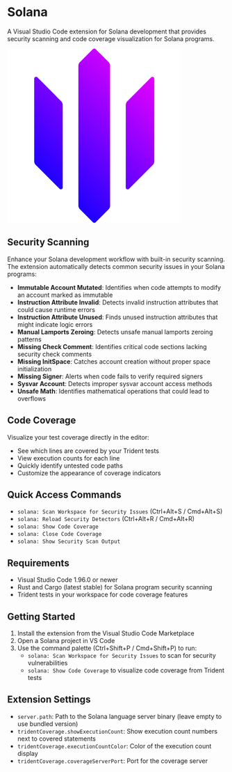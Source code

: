 # Solana

A Visual Studio Code extension for Solana development that provides security scanning and code coverage visualization for Solana programs.

![Solana Extension](assets/icon.png)

## Security Scanning

Enhance your Solana development workflow with built-in security scanning. The extension automatically detects common security issues in your Solana programs:

- **Immutable Account Mutated**: Identifies when code attempts to modify an account marked as immutable
- **Instruction Attribute Invalid**: Detects invalid instruction attributes that could cause runtime errors
- **Instruction Attribute Unused**: Finds unused instruction attributes that might indicate logic errors
- **Manual Lamports Zeroing**: Detects unsafe manual lamports zeroing patterns
- **Missing Check Comment**: Identifies critical code sections lacking security check comments
- **Missing InitSpace**: Catches account creation without proper space initialization
- **Missing Signer**: Alerts when code fails to verify required signers
- **Sysvar Account**: Detects improper sysvar account access methods
- **Unsafe Math**: Identifies mathematical operations that could lead to overflows

## Code Coverage

Visualize your test coverage directly in the editor:

- See which lines are covered by your Trident tests
- View execution counts for each line
- Quickly identify untested code paths
- Customize the appearance of coverage indicators

## Quick Access Commands

- `solana: Scan Workspace for Security Issues` (Ctrl+Alt+S / Cmd+Alt+S)
- `solana: Reload Security Detectors` (Ctrl+Alt+R / Cmd+Alt+R)
- `solana: Show Code Coverage`
- `solana: Close Code Coverage`
- `solana: Show Security Scan Output`

## Requirements

- Visual Studio Code 1.96.0 or newer
- Rust and Cargo (latest stable) for Solana program security scanning
- Trident tests in your workspace for code coverage features

## Getting Started

1. Install the extension from the Visual Studio Code Marketplace
2. Open a Solana project in VS Code
3. Use the command palette (Ctrl+Shift+P / Cmd+Shift+P) to run:
   - `solana: Scan Workspace for Security Issues` to scan for security vulnerabilities
   - `solana: Show Code Coverage` to visualize code coverage from Trident tests

## Extension Settings

- `server.path`: Path to the Solana language server binary (leave empty to use bundled version)
- `tridentCoverage.showExecutionCount`: Show execution count numbers next to covered statements
- `tridentCoverage.executionCountColor`: Color of the execution count display
- `tridentCoverage.coverageServerPort`: Port for the coverage server

